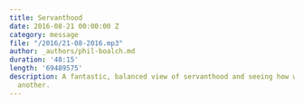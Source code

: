 ```yaml
---
title: Servanthood
date: 2016-08-21 00:00:00 Z
category: message
file: "/2016/21-08-2016.mp3"
author: _authors/phil-boalch.md
duration: '48:15'
length: '69489575'
description: A fantastic, balanced view of servanthood and seeing how we serve one
  another.
---
```

